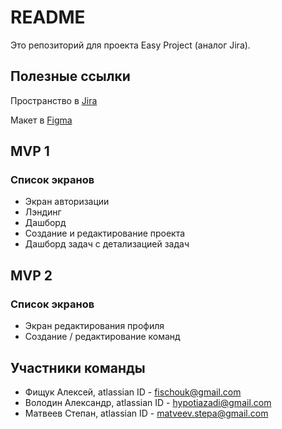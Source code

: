 # README #

Это репозиторий для проекта Easy Project (аналог Jira).

## Полезные ссылки ##

Пространство в [Jira](https://id.atlassian.com/login/authorize?application=jira&continue=https%3A%2F%2Fid.atlassian.com%2Fjoin%2Fuser-access%3Fresource%3Dari%253Acloud%253Ajira%253A%253Asite%252Fbe853afc-67d3-48e4-87d0-863f75bac150%26continue%3Dhttps%253A%252F%252Fkhabtech.atlassian.net%252Fjira%252Fsoftware%252Fprojects%252FEP%252Fboards%252F15%252Fbacklog%253FselectedIssue%253DEP-2&token=eyJraWQiOiJtaWNyb3NcL3NpZ24taW4tc2VydmljZVwvYm8xYmZpY2liY2ZqdnVpZCIsImFsZyI6IlJTMjU2In0.eyJtYXJrZWRWZXJpZmllZCI6ImZhbHNlIiwibG9naW5UeXBlIjoic2Vzc2lvblJlZnJlc2giLCJpc3MiOiJtaWNyb3NcL3NpZ24taW4tc2VydmljZSIsInVzZXJJZCI6IjYxZjhkZWI0ZjUxZTg1MDA3MDg4MTkyZCIsImlzU2xhY2tBcHBTb3VyY2UiOiJmYWxzZSIsImF1ZCI6Imxpbmstc2lnbmF0dXJlLXZhbGlkYXRvciIsImNzcmZUb2tlbiI6ImQ1M2Q2NDM2LTg1MGYtNDI1ZS1iZGI3LTExOWY4M2Q2N2FiNyIsIm5iZiI6MTY0NzM2MjA1NCwic2NvcGUiOiJMb2dpbiIsImV4cCI6MTY0NzM2MjE3NCwiaWF0IjoxNjQ3MzYyMDU0LCJqdGkiOiI1ZTEyOGE3Yi05YmU2LTQ4MWUtYmE0ZS1iZWU1Y2MzZDljMzkifQ.h3-ThfIBrc2FRKag3A2qKHzna1UQDiEOQXC4as2xc2Vapw0pEsziVgRw5k_rVmQiuR4iWy2dt41VamC7StIESMcoiC_0koDieNjj8RCpDXFdKCkRpEmo4xM2IvxpyeU9Wbe1VAdtZ-sA16oU1X1W-KJGrUqodEXYhTy2ANwdWRGR8KmLWhcxE_nVI-o1Kwr2InlK-ENc4yHpByjwt7Bsw3k6j69ShbpwMuObhGTkyPO4jLsGkmLhRcH4bmwGX8vvE3mkmZ-Tl5d1RkvtBxR1u17DoTzP-uyxSNCL0YOPOaLU9dGJqRyV5wwSIRBVP-DuLIC_9lyZAu10TacBeb7JBQ)

Макет в [Figma](https://www.figma.com/file/YNEj2opV7wilhbuOnLYOL4/Easy-Project---Landing-page?node-id=52%3A67)

## MVP 1 ##

### Список экранов ###
* Экран авторизации
* Лэндинг
* Дашборд
* Создание и редактирование проекта
* Дашборд задач с детализацией задач

## MVP 2 ##
### Список экранов ###
* Экран редактирования профиля
* Создание / редактирование команд

## Участники команды ##
* Фищук Алексей, atlassian ID - fischouk@gmail.com
* Володин Александр, atlassian ID - hypotiazadi@gmail.com
* Матвеев Степан, atlassian ID - matveev.stepa@gmail.com